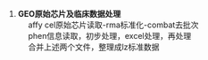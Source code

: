 1. **GEO原始芯片及临床数据处理**<br>
&emsp;   affy cel原始芯片读取-rma标准化-combat去批次<br>
&emsp;   phen信息读取，初步处理，excel处理，再处理<br>
&emsp;   合并上述两个文件，整理成lz标准数据<br>
